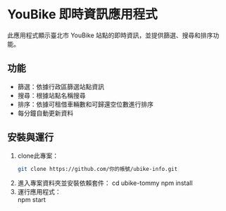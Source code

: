 # YouBike 即時資訊應用程式

此應用程式顯示臺北市 YouBike 站點的即時資訊，並提供篩選、搜尋和排序功能。

## 功能
- 篩選：依據行政區篩選站點資訊
- 搜尋：根據站點名稱搜尋
- 排序：依據可租借車輛數和可歸還空位數進行排序
- 每分鐘自動更新資料

## 安裝與運行

1. clone此專案：
   ```bash
   git clone https://github.com/你的帳號/ubike-info.git
2. 進入專案資料夾並安裝依賴套件：
    cd ubike-tommy
    npm install
3. 運行應用程式：    
    npm start